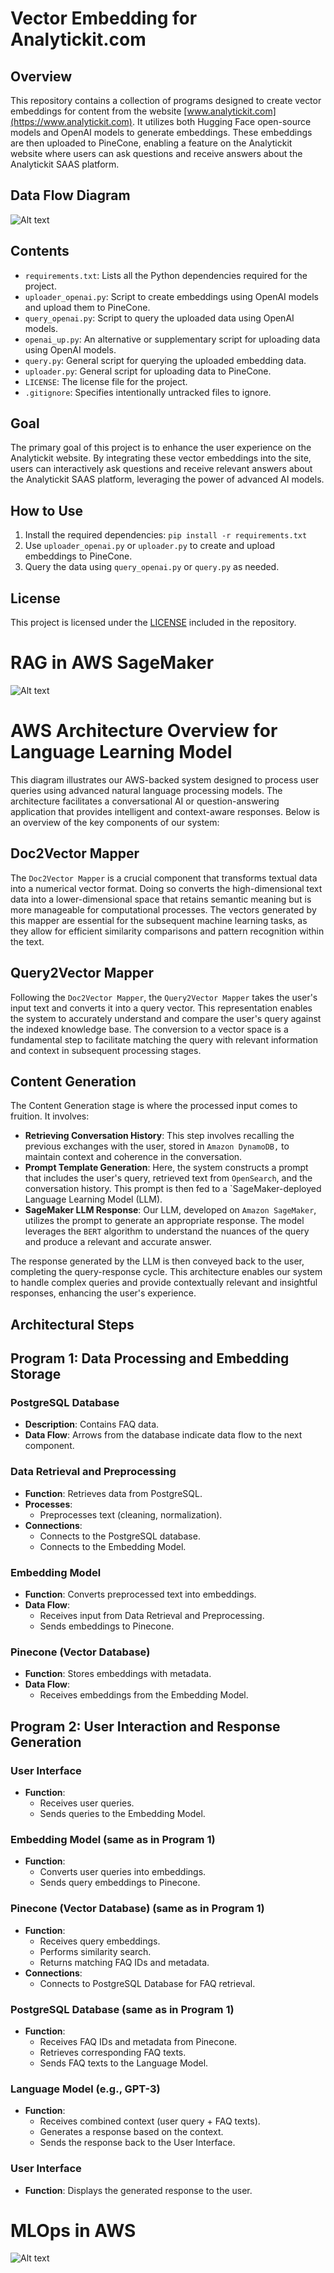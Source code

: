 # Vector Embedding for Analytickit.com

## Overview
This repository contains a collection of programs designed to create vector embeddings for content from the website [www.analytickit.com](https://www.analytickit.com). It utilizes both Hugging Face open-source models and OpenAI models to generate embeddings. These embeddings are then uploaded to PineCone, enabling a feature on the Analytickit website where users can ask questions and receive answers about the Analytickit SAAS platform.

## Data Flow Diagram
![Alt text](image.png)

## Contents
- `requirements.txt`: Lists all the Python dependencies required for the project.
- `uploader_openai.py`: Script to create embeddings using OpenAI models and upload them to PineCone.
- `query_openai.py`: Script to query the uploaded data using OpenAI models.
- `openai_up.py`: An alternative or supplementary script for uploading data using OpenAI models.
- `query.py`: General script for querying the uploaded embedding data.
- `uploader.py`: General script for uploading data to PineCone.
- `LICENSE`: The license file for the project.
- `.gitignore`: Specifies intentionally untracked files to ignore.

## Goal
The primary goal of this project is to enhance the user experience on the Analytickit website. By integrating these vector embeddings into the site, users can interactively ask questions and receive relevant answers about the Analytickit SAAS platform, leveraging the power of advanced AI models.

## How to Use
1. Install the required dependencies: `pip install -r requirements.txt`
2. Use `uploader_openai.py` or `uploader.py` to create and upload embeddings to PineCone.
3. Query the data using `query_openai.py` or `query.py` as needed.

## License
This project is licensed under the [LICENSE](LICENSE) included in the repository.

# RAG in AWS SageMaker
![Alt text](RAG-SageMaker.png)

# AWS Architecture Overview for Language Learning Model

This diagram illustrates our AWS-backed system designed to process user queries using advanced natural language processing models. The architecture facilitates a conversational AI or question-answering application that provides intelligent and context-aware responses. Below is an overview of the key components of our system:

## Doc2Vector Mapper

The `Doc2Vector Mapper` is a crucial component that transforms textual data into a numerical vector format. Doing so converts the high-dimensional text data into a lower-dimensional space that retains semantic meaning but is more manageable for computational processes. The vectors generated by this mapper are essential for the subsequent machine learning tasks, as they allow for efficient similarity comparisons and pattern recognition within the text.

## Query2Vector Mapper

Following the `Doc2Vector Mapper`, the `Query2Vector Mapper` takes the user's input text and converts it into a query vector. This representation enables the system to accurately understand and compare the user's query against the indexed knowledge base. The conversion to a vector space is a fundamental step to facilitate matching the query with relevant information and context in subsequent processing stages.

## Content Generation

The Content Generation stage is where the processed input comes to fruition. It involves:

- **Retrieving Conversation History**: This step involves recalling the previous exchanges with the user, stored in `Amazon DynamoDB,` to maintain context and coherence in the conversation.
- **Prompt Template Generation**: Here, the system constructs a prompt that includes the user's query, retrieved text from `OpenSearch`, and the conversation history. This prompt is then fed to a `SageMaker-deployed Language Learning Model (LLM).
- **SageMaker LLM Response**: Our LLM, developed on `Amazon SageMaker`, utilizes the prompt to generate an appropriate response. The model leverages the `BERT` algorithm to understand the nuances of the query and produce a relevant and accurate answer.

The response generated by the LLM is then conveyed back to the user, completing the query-response cycle. This architecture enables our system to handle complex queries and provide contextually relevant and insightful responses, enhancing the user's experience.

## Architectural Steps
## Program 1: Data Processing and Embedding Storage

### PostgreSQL Database
- **Description**: Contains FAQ data.
- **Data Flow**: Arrows from the database indicate data flow to the next component.

### Data Retrieval and Preprocessing
- **Function**: Retrieves data from PostgreSQL.
- **Processes**:
  - Preprocesses text (cleaning, normalization).
- **Connections**:
  - Connects to the PostgreSQL database.
  - Connects to the Embedding Model.

### Embedding Model
- **Function**: Converts preprocessed text into embeddings.
- **Data Flow**:
  - Receives input from Data Retrieval and Preprocessing.
  - Sends embeddings to Pinecone.

### Pinecone (Vector Database)
- **Function**: Stores embeddings with metadata.
- **Data Flow**:
  - Receives embeddings from the Embedding Model.

## Program 2: User Interaction and Response Generation

### User Interface
- **Function**:
  - Receives user queries.
  - Sends queries to the Embedding Model.

### Embedding Model (same as in Program 1)
- **Function**:
  - Converts user queries into embeddings.
  - Sends query embeddings to Pinecone.

### Pinecone (Vector Database) (same as in Program 1)
- **Function**:
  - Receives query embeddings.
  - Performs similarity search.
  - Returns matching FAQ IDs and metadata.
- **Connections**:
  - Connects to PostgreSQL Database for FAQ retrieval.

### PostgreSQL Database (same as in Program 1)
- **Function**:
  - Receives FAQ IDs and metadata from Pinecone.
  - Retrieves corresponding FAQ texts.
  - Sends FAQ texts to the Language Model.

### Language Model (e.g., GPT-3)
- **Function**:
  - Receives combined context (user query + FAQ texts).
  - Generates a response based on the context.
  - Sends the response back to the User Interface.

### User Interface
- **Function**: Displays the generated response to the user.



# MLOps in AWS
![Alt text](aws_mlops.png)